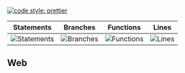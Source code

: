 [![code style: prettier](https://img.shields.io/badge/code_style-prettier-ff69b4.svg?style=flat-square)](https://github.com/prettier/prettier)

| Statements                                    | Branches                                  | Functions                                   | Lines                               |
| --------------------------------------------- | ----------------------------------------- | ------------------------------------------- | ----------------------------------- |
| ![Statements](https://img.shields.io/badge/Coverage-26.47%25-red.svg 'Make me better!') | ![Branches](https://img.shields.io/badge/Coverage-18.05%25-red.svg 'Make me better!') | ![Functions](https://img.shields.io/badge/Coverage-11.56%25-red.svg 'Make me better!') | ![Lines](https://img.shields.io/badge/Coverage-26.61%25-red.svg 'Make me better!') |

## Web
